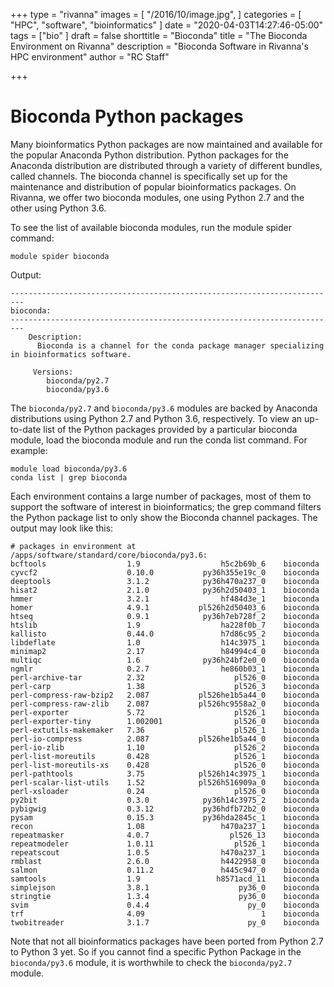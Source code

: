 +++
type = "rivanna"
images = [
  "/2016/10/image.jpg",
]
categories = [
  "HPC",
  "software",
  "bioinformatics"
]
date = "2020-04-03T14:27:46-05:00"
tags = ["bio"
]
draft = false
shorttitle = "Bioconda"
title = "The Bioconda Environment on Rivanna"
description = "Bioconda Software in Rivanna's HPC environment"
author = "RC Staff"

+++

# Bioconda Python packages

Many bioinformatics Python packages are now maintained and available for the popular Anaconda Python distribution. Python packages for the Anaconda distribution are distributed through a variety of different bundles, called channels. The bioconda channel is specifically set up for the maintenance and distribution of popular bioinformatics packages. On Rivanna, we offer two bioconda modules, one using Python 2.7 and the other using Python 3.6.

To see the list of available bioconda modules, run the module spider command:
```
module spider bioconda
```
Output:
```
-------------------------------------------------------------------------
bioconda:
-------------------------------------------------------------------------
    Description:
      Bioconda is a channel for the conda package manager specializing in bioinformatics software.

     Versions:
        bioconda/py2.7
        bioconda/py3.6
```


The `bioconda/py2.7` and `bioconda/py3.6` modules are backed by Anaconda distributions using Python 2.7 and Python 3.6, respectively.  To view an up-to-date list of the Python packages provided by a particular bioconda module, load the bioconda module and run the conda list command. For example:
```
module load bioconda/py3.6
conda list | grep bioconda
```
Each environment contains a large number of packages, most of them to support the software of interest in bioinformatics; the grep command filters the Python package list to only show the Bioconda channel packages. The output may look like this:

```
# packages in environment at /apps/software/standard/core/bioconda/py3.6:
bcftools                  1.9                  h5c2b69b_6    bioconda
cyvcf2                    0.10.0           py36h355e19c_0    bioconda
deeptools                 3.1.2            py36h470a237_0    bioconda
hisat2                    2.1.0            py36h2d50403_1    bioconda
hmmer                     3.2.1                hf484d3e_1    bioconda
homer                     4.9.1           pl526h2d50403_6    bioconda
htseq                     0.9.1            py36h7eb728f_2    bioconda
htslib                    1.9                  ha228f0b_7    bioconda
kallisto                  0.44.0               h7d86c95_2    bioconda
libdeflate                1.0                  h14c3975_1    bioconda
minimap2                  2.17                 h84994c4_0    bioconda
multiqc                   1.6              py36h24bf2e0_0    bioconda
ngmlr                     0.2.7                he860b03_1    bioconda
perl-archive-tar          2.32                    pl526_0    bioconda
perl-carp                 1.38                    pl526_3    bioconda
perl-compress-raw-bzip2   2.087           pl526he1b5a44_0    bioconda
perl-compress-raw-zlib    2.087           pl526hc9558a2_0    bioconda
perl-exporter             5.72                    pl526_1    bioconda
perl-exporter-tiny        1.002001                pl526_0    bioconda
perl-extutils-makemaker   7.36                    pl526_1    bioconda
perl-io-compress          2.087           pl526he1b5a44_0    bioconda
perl-io-zlib              1.10                    pl526_2    bioconda
perl-list-moreutils       0.428                   pl526_1    bioconda
perl-list-moreutils-xs    0.428                   pl526_0    bioconda
perl-pathtools            3.75            pl526h14c3975_1    bioconda
perl-scalar-list-utils    1.52            pl526h516909a_0    bioconda
perl-xsloader             0.24                    pl526_0    bioconda
py2bit                    0.3.0            py36h14c3975_2    bioconda
pybigwig                  0.3.12           py36hdfb72b2_0    bioconda
pysam                     0.15.3           py36hda2845c_1    bioconda
recon                     1.08                 h470a237_1    bioconda
repeatmasker              4.0.7                  pl526_13    bioconda
repeatmodeler             1.0.11                  pl526_1    bioconda
repeatscout               1.0.5                h470a237_1    bioconda
rmblast                   2.6.0                h4422958_0    bioconda
salmon                    0.11.2               h445c947_0    bioconda
samtools                  1.9                 h8571acd_11    bioconda
simplejson                3.8.1                    py36_0    bioconda
stringtie                 1.3.4                    py36_0    bioconda
svim                      0.4.4                      py_0    bioconda
trf                       4.09                          1    bioconda
twobitreader              3.1.7                      py_0    bioconda
```
Note that not all bioinformatics packages have been ported from Python 2.7 to Python 3 yet.  So if you cannot find a specific Python Package in the `bioconda/py3.6` module, it is worthwhile to check the `bioconda/py2.7` module.
